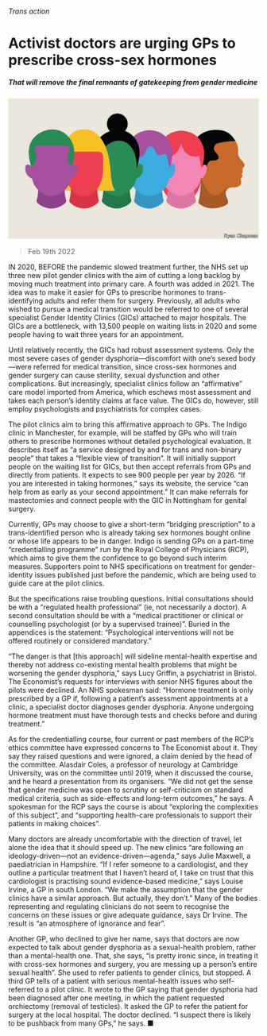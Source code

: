 ###### Trans action

# Activist doctors are urging GPs to prescribe cross-sex hormones 

##### That will remove the final remnants of gatekeeping from gender medicine 

![image](images/20220219_BRD003_0.jpg) 

> Feb 19th 2022 

IN 2020, BEFORE the pandemic slowed treatment further, the NHS set up three new pilot gender clinics with the aim of cutting a long backlog by moving much treatment into primary care. A fourth was added in 2021. The idea was to make it easier for GPs to prescribe hormones to trans-identifying adults and refer them for surgery. Previously, all adults who wished to pursue a medical transition would be referred to one of several specialist Gender Identity Clinics (GICs) attached to major hospitals. The GICs are a bottleneck, with 13,500 people on waiting lists in 2020 and some people having to wait three years for an appointment.

Until relatively recently, the GICs had robust assessment systems. Only the most severe cases of gender dysphoria—discomfort with one’s sexed body—were referred for medical transition, since cross-sex hormones and gender surgery can cause sterility, sexual dysfunction and other complications. But increasingly, specialist clinics follow an “affirmative” care model imported from America, which eschews most assessment and takes each person’s identity claims at face value. The GICs do, however, still employ psychologists and psychiatrists for complex cases.


The pilot clinics aim to bring this affirmative approach to GPs. The Indigo clinic in Manchester, for example, will be staffed by GPs who will train others to prescribe hormones without detailed psychological evaluation. It describes itself as “a service designed by and for trans and non-binary people” that takes a “flexible view of transition”. It will initially support people on the waiting list for GICs, but then accept referrals from GPs and directly from patients. It expects to see 900 people per year by 2026. “If you are interested in taking hormones,” says its website, the service “can help from as early as your second appointment.” It can make referrals for mastectomies and connect people with the GIC in Nottingham for genital surgery.

Currently, GPs may choose to give a short-term “bridging prescription” to a trans-identified person who is already taking sex hormones bought online or whose life appears to be in danger. Indigo is sending GPs on a part-time “credentialling programme” run by the Royal College of Physicians (RCP), which aims to give them the confidence to go beyond such interim measures. Supporters point to NHS specifications on treatment for gender-identity issues published just before the pandemic, which are being used to guide care at the pilot clinics.

But the specifications raise troubling questions. Initial consultations should be with a “regulated health professional” (ie, not necessarily a doctor). A second consultation should be with a “medical practitioner or clinical or counselling psychologist (or by a supervised trainee)”. Buried in the appendices is the statement: “Psychological interventions will not be offered routinely or considered mandatory.”

“The danger is that [this approach] will sideline mental-health expertise and thereby not address co-existing mental health problems that might be worsening the gender dysphoria,” says Lucy Griffin, a psychiatrist in Bristol. The Economist’s requests for interviews with senior NHS figures about the pilots were declined. An NHS spokesman said: “Hormone treatment is only prescribed by a GP if, following a patient’s assessment appointments at a clinic, a specialist doctor diagnoses gender dysphoria. Anyone undergoing hormone treatment must have thorough tests and checks before and during treatment.”

As for the credentialling course, four current or past members of the RCP’s ethics committee have expressed concerns to The Economist about it. They say they raised questions and were ignored, a claim denied by the head of the committee. Alasdair Coles, a professor of neurology at Cambridge University, was on the committee until 2019, when it discussed the course, and he heard a presentation from its organisers. “We did not get the sense that gender medicine was open to scrutiny or self-criticism on standard medical criteria, such as side-effects and long-term outcomes,” he says. A spokesman for the RCP says the course is about “exploring the complexities of this subject”, and “supporting health-care professionals to support their patients in making choices”.

Many doctors are already uncomfortable with the direction of travel, let alone the idea that it should speed up. The new clinics “are following an ideology-driven—not an evidence-driven—agenda,” says Julie Maxwell, a paediatrician in Hampshire. “If I refer someone to a cardiologist, and they outline a particular treatment that I haven’t heard of, I take on trust that this cardiologist is practising sound evidence-based medicine,” says Louise Irvine, a GP in south London. “We make the assumption that the gender clinics have a similar approach. But actually, they don’t.” Many of the bodies representing and regulating clinicians do not seem to recognise the concerns on these issues or give adequate guidance, says Dr Irvine. The result is “an atmosphere of ignorance and fear”.

Another GP, who declined to give her name, says that doctors are now expected to talk about gender dysphoria as a sexual-health problem, rather than a mental-health one. That, she says, “is pretty ironic since, in treating it with cross-sex hormones and surgery, you are messing up a person’s entire sexual health”. She used to refer patients to gender clinics, but stopped. A third GP tells of a patient with serious mental-health issues who self-referred to a pilot clinic. It wrote to the GP saying that gender dysphoria had been diagnosed after one meeting, in which the patient requested orchiectomy (removal of testicles). It asked the GP to refer the patient for surgery at the local hospital. The doctor declined. “I suspect there is likely to be pushback from many GPs,” he says. ■

